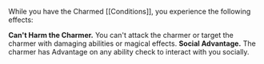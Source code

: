 While you have the Charmed [[Conditions]], you experience the following effects:

**Can't Harm the Charmer.**
	You can't attack the charmer or target the charmer with damaging abilities or magical effects.
**Social Advantage.**
	The charmer has Advantage on any ability check to interact with you socially.